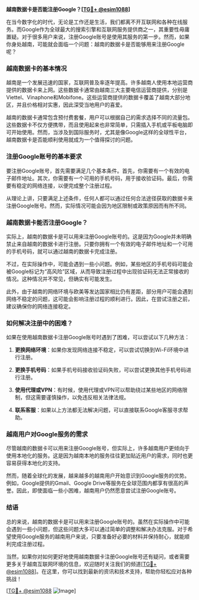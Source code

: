 **越南数据卡是否能注册Google？[[TG💪+ @esim1088](https://t.me/s/esim1088)]**

在当今数字化的时代，无论是工作还是生活，我们都离不开互联网和各种在线服务。而Google作为全球最大的搜索引擎和互联网服务提供商之一，其重要性毋庸置疑。对于很多用户来说，注册Google账号是使用其服务的第一步。然而，如果你身处越南，可能就会面临一个问题：越南的数据卡是否能够用来注册Google呢？

### 越南数据卡的基本情况

越南是一个发展迅速的国家，互联网普及率逐年提高。许多越南人使用本地运营商提供的数据卡来上网。这些数据卡通常由越南三大主要电信运营商提供，分别是Viettel、Vinaphone和Mobifone。这些运营商提供的数据卡覆盖了越南大部分地区，并且价格相对实惠，因此深受当地用户的喜爱。

越南的数据卡通常包含预付费套餐，用户可以根据自己的需求选择不同的流量包。这些数据卡不仅方便携带，而且使用起来也非常简单，只需插入手机或平板电脑即可开始使用。然而，当涉及到国际服务时，尤其是像Google这样的全球性平台，越南数据卡是否能顺利使用就成为一个值得探讨的问题。

### 注册Google账号的基本要求

要注册Google账号，首先需要满足几个基本条件。首先，你需要有一个有效的电子邮件地址。其次，你需要有一个可用的手机号码，用于接收验证码。最后，你需要有稳定的网络连接，以便完成整个注册过程。

从理论上讲，只要满足上述条件，任何人都可以通过任何合法途径获取的数据卡来注册Google账号。然而，实际情况可能会因为地区限制或政策原因而有所不同。

### 越南数据卡能否注册Google？

实际上，越南的数据卡是可以用来注册Google账号的。这是因为Google并未明确禁止来自越南的数据卡进行注册。只要你拥有一个有效的电子邮件地址和一个可用的手机号码，就可以通过越南的数据卡完成注册。

不过，在实际操作中，可能会遇到一些小问题。例如，某些地区的手机号码可能会被Google标记为“高风险”区域，从而导致注册过程中出现验证码无法正常接收的情况。这种情况并不常见，但确实有可能发生。

此外，由于越南的网络环境与欧美等发达国家相比仍有差距，部分用户可能会遇到网络不稳定的问题，这可能会影响注册过程的顺利进行。因此，在尝试注册之前，建议确保你的网络连接稳定。

### 如何解决注册中的困难？

如果在使用越南数据卡注册Google账号时遇到了困难，可以尝试以下几种方法：

1. **更换网络环境**：如果你发现网络连接不稳定，可以尝试切换到Wi-Fi环境中进行注册。
   
2. **更换手机号码**：如果手机号码接收验证码失败，可以尝试更换其他手机号码进行注册。

3. **使用代理或VPN**：有时候，使用代理或VPN可以帮助绕过某些地区的网络限制，但这需要谨慎操作，以免违反相关法律法规。

4. **联系客服**：如果以上方法都无法解决问题，可以直接联系Google客服寻求帮助。

### 越南用户对Google服务的需求

尽管越南的数据卡可以用来注册Google账号，但实际上，许多越南用户更倾向于使用本地化的服务。这是因为越南本地的服务往往更加贴近用户的需求，同时也更容易获得本地化的支持。

然而，随着全球化的发展，越来越多的越南用户开始意识到Google服务的优势。例如，Google提供的Gmail、Google Drive等服务在全球范围内都享有很高的声誉。因此，即使面临一些小困难，越南用户仍然愿意尝试注册Google账号。

### 结语

总的来说，越南的数据卡是可以用来注册Google账号的。虽然在实际操作中可能会遇到一些小问题，但这些问题大多可以通过简单的调整和解决办法克服。对于希望使用Google服务的越南用户来说，只要准备好必要的材料并保持耐心，就能顺利完成注册过程。

当然，如果你对如何更好地使用越南数据卡注册Google账号还有疑问，或者需要更多关于越南互联网环境的信息，欢迎随时关注我们的频道[[TG💪+ @esim1088](https://t.me/s/esim1088)]。在这里，你可以找到最新的资讯和技术支持，帮助你轻松应对各种挑战！

[[TG💪+ @esim1088](https://t.me/s/esim1088) ![Image](https://i.postimg.cc/4NQfJmqS/Snipaste-2025-05-13-00-14-12.png)]